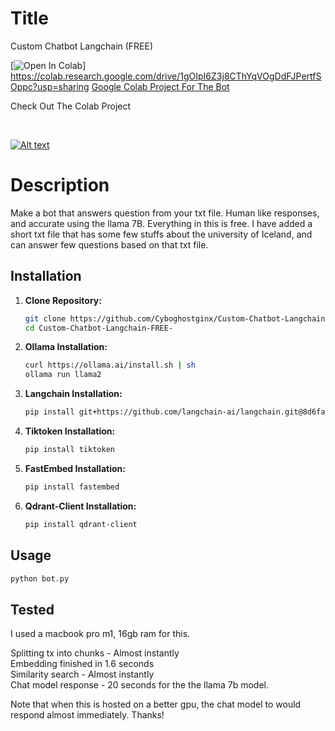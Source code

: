 # Title

Custom Chatbot Langchain (FREE)

[![Open In Colab](https://colab.research.google.com/assets/colab-badge.svg)]<br>https://colab.research.google.com/drive/1gOIpI6Z3j8CThYqVOgDdFJPertfSOppc?usp=sharing
<a href="https://colab.research.google.com/assets/colab-badge.svg)]<br>https://colab.research.google.com/drive/1gOIpI6Z3j8CThYqVOgDdFJPertfSOppc?usp=sharing" target="_blank">Google Colab Project For The Bot</a>
<p>Check Out The Colab Project</p>
<br>

[![Alt text](https://img.youtube.com/vi/PB7w9zhs9XM/0.jpg)](https://www.youtube.com/watch?v=PB7w9zhs9XM)

# Description

Make a bot that answers question from your txt file. Human like responses, and accurate using the llama 7B. Everything in this is free.
I have added a short txt file that has some few stuffs about the university of Iceland, and can answer few questions based on that txt file.

## Installation
1. **Clone Repository:**
    ```bash
    git clone https://github.com/Cyboghostginx/Custom-Chatbot-Langchain-FREE-.git
    cd Custom-Chatbot-Langchain-FREE-
    ```

2. **Ollama Installation:**
    ```bash
    curl https://ollama.ai/install.sh | sh
    ollama run llama2
    ```

3. **Langchain Installation:**
    ```bash
    pip install git+https://github.com/langchain-ai/langchain.git@8d6faf56657070137a16669bc2420a08a5ab7f24#subdirectory=libs/langchain
    ```

4. **Tiktoken Installation:**
    ```bash
    pip install tiktoken
    ```

5. **FastEmbed Installation:**
    ```bash
    pip install fastembed
    ```

6. **Qdrant-Client Installation:**
    ```bash
    pip install qdrant-client
    ```

## Usage

```bash
python bot.py
```

## Tested

I used a macbook pro m1, 16gb ram for this.

Splitting tx into chunks - Almost instantly<br>
Embedding finished in 1.6 seconds<br>
Similarity search - Almost instantly<br>
Chat model response - 20 seconds for the the llama 7b model.<br>

Note that when this is hosted on a better gpu, the chat model to would respond almost immediately.
Thanks!
